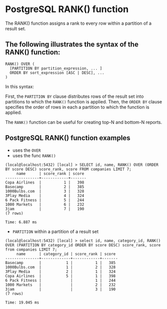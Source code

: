 # PostgreSQL RANK() function

The RANK() function assigns a rank to every row within a partition of a result set.

## The following illustrates the syntax of the RANK() function:

```
RANK() OVER (
  [PARTITION BY partition_expression, ... ]
  ORDER BY sort_expression [ASC | DESC], ...
)
```

In this syntax:

  First, the `PARTITION BY` clause distributes rows of the result set into partitions to which the `RANK()` function is applied.
  Then, the `ORDER BY` clause specifies the order of rows in each a partition to which the function is applied.

The `RANK()` function can be useful for creating top-N and bottom-N reports.

## PostgreSQL RANK() function examples

  - uses the `OVER`
  - uses the func `RANK()`

  ```
  (local@localhost:5432) [local] > SELECT id, name, RANK() OVER (ORDER BY score DESC) score_rank, score FROM companies LIMIT 7;
       name      | score_rank | score
  ---------------+------------+-------
  Copa Airlines  |          1 |   398
  Basecamp       |          2 |   385
  1000Bulbs.com  |          3 |   328
  3Play Media    |          4 |   324
  6 Pack Fitness |          5 |   244
  1000 Markets   |          6 |   232
  3jam           |          7 |   190
  (7 rows)

  Time: 6.887 ms
  ```
  - `PARTITION` within a partition of a result set

  ```
  (local@localhost:5432) [local] > select id, name, category_id, RANK() OVER (PARTITION BY category_id ORDER BY score DESC) score_rank, score from companies LIMIT 7;
       name      | category_id | score_rank | score
  ---------------+-------------+------------+-------
  Basecamp       |           1 |          1 |   385
  1000Bulbs.com  |           1 |          2 |   328
  3Play Media    |           2 |          1 |   324
  Copa Airlines  |           5 |          1 |   398
  6 Pack Fitness |             |          1 |   244
  1000 Markets   |             |          2 |   232
  3jam           |             |          3 |   190
  (7 rows)

  Time: 19.045 ms
  ```